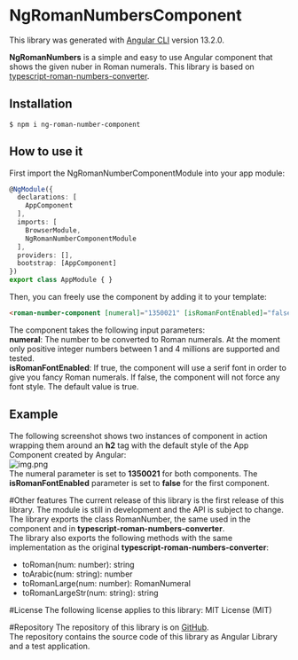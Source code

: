 # NgRomanNumbersComponent

This library was generated with [Angular CLI](https://github.com/angular/angular-cli) version 13.2.0.

**NgRomanNumbers** is a simple and easy to use Angular component that shows the given nuber in Roman numerals.
This library is based on [typescript-roman-numbers-converter](https://www.npmjs.com/package/typescript-roman-numbers-converter).
## Installation

```shell
$ npm i ng-roman-number-component
  ```

## How to use it

First import the NgRomanNumberComponentModule into your app module:

```typescript
@NgModule({
  declarations: [
    AppComponent
  ],
  imports: [
    BrowserModule,
    NgRomanNumberComponentModule
  ],
  providers: [],
  bootstrap: [AppComponent]
})
export class AppModule { }
```

Then, you can freely use the component by adding it to your template:
```html
<roman-number-component [numeral]="1350021" [isRomanFontEnabled]="false"></roman-number-component>
```
The component takes the following input parameters:
<br>
**numeral**: The number to be converted to Roman numerals. At the moment only positive integer numbers between 1 and 4 millions are supported and tested.
<br>
**isRomanFontEnabled**: If true, the component will use a serif font in order to give you fancy Roman numerals. If false, the component will not force any font style. The default value is true.

## Example
The following screenshot shows two instances of component in action wrapping them around an **h2** tag with the default style of the App Component created by Angular:
<br>
![img.png](https://d9c4.altervista.org/dev/ng-roman-number-component.png)
<br>
The numeral parameter is set to **1350021** for both components. The **isRomanFontEnabled** parameter is set to **false** for the first component.

#Other features
The current release of this library is the first release of this library. The module is still in development and the API is subject to change. 
<br>
The library exports the class RomanNumber, the same used in the component and in **typescript-roman-numbers-converter**.
<br>
The library also exports the following methods with the same implementation as the original **typescript-roman-numbers-converter**:
- toRoman(num: number): string
- toArabic(num: string): number
- toRomanLarge(num: number): RomanNumeral
- toRomanLargeStr(num: string): string


#License
The following license applies to this library:
MIT License (MIT)

#Repository
The repository of this library is on [GitHub](https://github.com/d9c4/ng-roman-number-component).
<br>
The repository contains the source code of this library as Angular Library and a test application.
